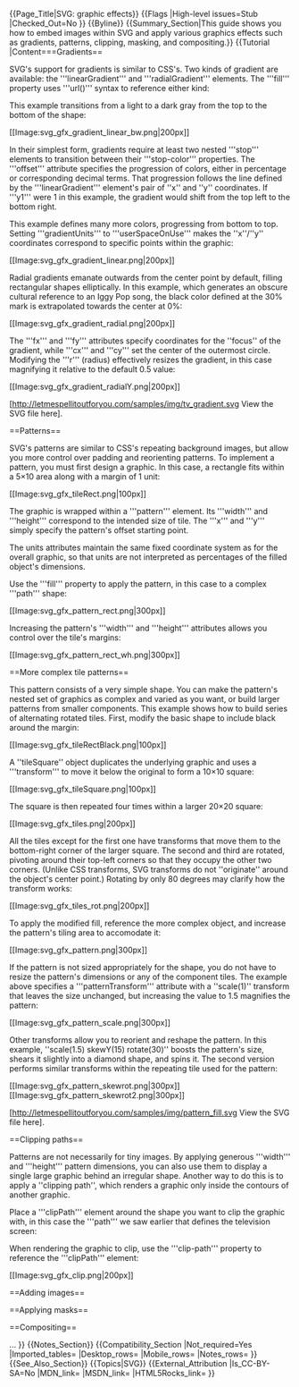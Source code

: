 {{Page_Title|SVG: graphic effects}}
{{Flags
|High-level issues=Stub
|Checked_Out=No
}}
{{Byline}}
{{Summary_Section|This guide shows you how to embed images within SVG and apply various graphics effects such as gradients, patterns, clipping, masking, and compositing.}}
{{Tutorial
|Content===Gradients==

SVG's support for gradients is similar to CSS's. Two kinds of gradient
are available: the '''linearGradient''' and '''radialGradient'''
elements.  The '''fill''' property uses '''url()''' syntax to
reference either kind:

<syntaxhighlight lang="xml">
<path id="tvScreen" fill="url(#tvScreenOff)" d="M159.957 184.103c-21.826 13.892-102.52 17.859-122.361 0c-19.843-17.857-22.486-83.999 0-99.873c22.489-15.874 104.504-17.858 122.361 0C177.814 102.088 181.783 170.214 159.957 184.103z"/>
</syntaxhighlight>

This example transitions from a light to a dark gray from the top to
the bottom of the shape:

<syntaxhighlight lang="xml">
<linearGradient id="tvScreenOff" x1="0" y1="0" x2="0" y2="1" >
    <stop offset="0" stop-color="#dddddd" />
    <stop offset="1" stop-color="#444444" />
</linearGradient>
</syntaxhighlight>

[[Image:svg_gfx_gradient_linear_bw.png|200px]]

In their simplest form, gradients require at least two nested
'''stop''' elements to transition between their '''stop-color'''
properties. The '''offset''' attribute specifies the progression of
colors, either in percentage or corresponding decimal terms. That
progression follows the line defined by the '''linearGradient'''
element's pair of ''x'' and ''y'' coordinates. If '''y1''' were 1 in
this example, the gradient would shift from the top left to the bottom
right.

This example defines many more colors, progressing from bottom to top.
Setting '''gradientUnits''' to '''userSpaceOnUse''' makes the
''x''/''y'' coordinates correspond to specific points within the
graphic:

<syntaxhighlight lang="xml">
<linearGradient
   id            = "tvOn"
   x1            = "0"
   y1            = "200"
   x2            = "0"
   y2            = "70"
   gradientUnits = "userSpaceOnUse"
>
    <stop  offset="0"    stop-color="#F15A29" />
    <stop  offset="0.05" stop-color="#F15F29" />
    <stop  offset="0.17" stop-color="#F68D24" />
    <stop  offset="0.32" stop-color="#F9AC1C" />
    <stop  offset="0.42" stop-color="#FCBF13" />
    <stop  offset="0.5"  stop-color="#FDC70C" />
    <stop  offset="1"    stop-color="#1C75BC" />
</linearGradient>
</syntaxhighlight>

[[Image:svg_gfx_gradient_linear.png|200px]]

Radial gradients emanate outwards from the center point by default,
filling rectangular shapes elliptically. In this example, which
generates an obscure cultural reference to an Iggy Pop song, the black
color defined at the 30% mark is extrapolated towards the center at
0%:

<syntaxhighlight lang="xml">
<radialGradient id="tvEye">
  <stop offset="30%"  stop-color="black"     />
  <stop offset="32%"  stop-color="lightblue" />
  <stop offset="58%"  stop-color="lightblue" />
  <stop offset="60%"  stop-color="white"     />
  <stop offset="80%"  stop-color="white"     />
  <stop offset="100%" stop-color="pink"      />
</radialGradient>
</syntaxhighlight>

[[Image:svg_gfx_gradient_radial.png|200px]]

The '''fx''' and '''fy''' attributes specify coordinates for the
''focus'' of the gradient, while '''cx''' and '''cy''' set the center
of the outermost circle.  Modifying the '''r''' (radius) effectively
resizes the gradient, in this case magnifying it relative to the
default 0.5 value:

<syntaxhighlight lang="xml">
<radialGradient id="tvRadial" cx="0.5" cy="0.5" fx="0.8" fy="0.5" r="0.6">
</syntaxhighlight>

[[Image:svg_gfx_gradient_radialY.png|200px]]

<!--
 13 Gradients and Patterns
    13.1 Introduction
    13.2 Gradients
        13.2.1 Introduction
        13.2.2 Linear gradients
        13.2.3 Radial gradients
        13.2.4 Gradient stops

Gradient properties:
* '''stop-color'''
* '''stop-opacity'''

-->

[http://letmespellitoutforyou.com/samples/img/tv_gradient.svg View the SVG file here].

==Patterns==

SVG's patterns are similar to CSS's repeating background images, but
allow you more control over padding and reorienting patterns. To
implement a pattern, you must first design a graphic. In this case, a
rectangle fits within a 5&times;10 area along with a margin of 1 unit:

<syntaxhighlight lang="xml">
<rect id="tileRect" x="0.5" y="0.5" width="9.0" height="4.0" fill="#E1BC9B" />
</syntaxhighlight>

[[Image:svg_gfx_tileRect.png|100px]]

The graphic is wrapped within a '''pattern''' element. Its '''width'''
and '''height''' correspond to the intended size of tile. The '''x'''
and '''y''' simply specify the pattern's offset starting point.

<syntaxhighlight lang="xml">
<pattern
   id                    = "tilePattern"
   x                     = "0"
   y                     = "0"
   width                 = "10"
   height                = "5"
   patternContentUnits   = "userSpaceOnUse"
   patternUnits          = "userSpaceOnUse"
>
  <use xlink:href="#tileRect" />
</pattern>
</syntaxhighlight>

The units attributes maintain the same fixed coordinate system as for
the overall graphic, so that units are not interpreted as percentages
of the filled object's dimensions.

Use the '''fill''' property to apply the pattern, in this case to a
complex '''path''' shape:

<syntaxhighlight lang="xml">
<path id="headShape" d="M468.054,306.428c0.118,0.623,0.557,0.974,1.042,1.325 ... "/>

<g id="graphic">
  <use xlink:href="#headShape" fill="url(#tilePattern)" />
  <use xlink:href="#shirtShape" />
</g>
</syntaxhighlight>

[[Image:svg_gfx_pattern_rect.png|300px]]

Increasing the pattern's '''width''' and '''height''' attributes
allows you control over the tile's margins:

[[Image:svg_gfx_pattern_rect_wh.png|300px]]

==More complex tile patterns==

This pattern consists of a very simple shape. You can make the
pattern's nested set of graphics as complex and varied as you want, or
build larger patterns from smaller components. This example shows how
to build series of alternating rotated tiles. First, modify the basic
shape to include black around the margin:

<syntaxhighlight lang="xml">
<g id="tileRect">
  <rect id="tileRectWhite" x="0"   y="0"   width="10"  height="5"   fill="#000000" />
  <rect id="tileRectBlack" x="0.5" y="0.5" width="9.0" height="4.0" fill="#E1BC9B" />
</g>
</syntaxhighlight>

[[Image:svg_gfx_tileRectBlack.png|100px]]

A ''tileSquare'' object duplicates the underlying graphic and uses a
'''transform''' to move it below the original to form a 10&times;10
square:

<syntaxhighlight lang="xml">
<g id="tileSquare">
  <use xlink:href="#tileRect" />
  <use xlink:href="#tileRect" transform="translate(0,5)"/>
</g>
</syntaxhighlight>

[[Image:svg_gfx_tileSquare.png|100px]]

The square is then repeated four times within a larger 20&times;20
square:

<syntaxhighlight lang="xml">
<g id="tilePatternUnit">
  <use xlink:href="#tileSquare" />
  <g id="shiftDown" transform="translate(10,10) rotate(90)">
      <use xlink:href="#tileSquare"/>
  </g>
  <g id="shiftOver" transform="translate(10,10) rotate(-90)">
      <use xlink:href="#tileSquare"/>
  </g>
  <g id="shiftDownAndOver" transform="translate(10,10)">
    <use xlink:href="#tileSquare"/>
  </g>
</g>
</syntaxhighlight>

[[Image:svg_gfx_tiles.png|200px]]

All the tiles except for the first one have transforms that move them
to the bottom-right corner of the larger square. The second and third
are rotated, pivoting around their top-left corners so that they
occupy the other two corners.  (Unlike CSS transforms, SVG transforms
do not ''originate'' around the object's center point.)  Rotating by
only 80 degrees may clarify how the transform works:

[[Image:svg_gfx_tiles_rot.png|200px]]

To apply the modified fill, reference the more complex object, and
increase the pattern's tiling area to accomodate it:

<syntaxhighlight lang="xml" highlight="5-6,11">
<pattern
   id                    = "tilePattern"
   x                     = "0"
   y                     = "0"
   width                 = "20"
   height                = "20"
   patternTransform      = "scale(1)"
   patternContentUnits   = "userSpaceOnUse"
   patternUnits          = "userSpaceOnUse"
>
  <use xlink:href="#tilePatternUnit" />
</pattern>
</syntaxhighlight>

[[Image:svg_gfx_pattern.png|300px]]

If the pattern is not sized appropriately for the shape, you do not
have to resize the pattern's dimensions or any of the component tiles.
The example above specifies a '''patternTransform''' attribute with a
''scale(1)'' transform that leaves the size unchanged, but increasing
the value to 1.5 magnifies the pattern:

[[Image:svg_gfx_pattern_scale.png|300px]]

Other transforms allow you to reorient and reshape the pattern. In
this example, ''scale(1.5) skewY(15) rotate(30)'' boosts the pattern's
size, shears it slightly into a diamond shape, and spins it. The
second version performs similar transforms within the repeating tile
used for the pattern:

<div style="display:inline-block">
[[Image:svg_gfx_pattern_skewrot.png|300px]]
</div>
<div style="display:inline-block">
[[Image:svg_gfx_pattern_skewrot2.png|300px]]
</div>

[http://letmespellitoutforyou.com/samples/img/pattern_fill.svg View the SVG file here].

==Clipping paths==

Patterns are not necessarily for tiny images. By applying generous
'''width''' and '''height''' pattern dimensions, you can also use them
to display a single large graphic behind an irregular shape. Another
way to do this is to apply a ''clipping path'', which renders a
graphic only inside the contours of another graphic.

Place a '''clipPath''' element around the shape you want to clip the
graphic with, in this case the '''path''' we saw earlier that defines
the television screen:

<syntaxhighlight lang="xml">
<clipPath id="screenClip">
    <use xlink:href="#tvScreen"/>
</clipPath>
</syntaxhighlight>

When rendering the graphic to clip, use the '''clip-path''' property
to reference the '''clipPath''' element:

<syntaxhighlight lang="xml" highlight="1">
<use xlink:href="#yeller" clip-path="url(#screenClip)" />
<g id="yeller">
  <use xlink:href="#headShape" fill="url(#tilePattern)" />
  <use xlink:href="#shirtShape" />
</g>
</syntaxhighlight>

[[Image:svg_gfx_clip.png|200px]]



<!--
    14.3 Clipping paths
        14.3.1 Introduction
        14.3.2 The initial clipping path
        14.3.3 The 'overflow' and 'clip' properties
        14.3.4 Clip to viewport vs. clip to 'viewBox'
        14.3.5 Establishing a new clipping path: the 'clipPath' element
        14.3.6 Clipping paths, geometry, and pointer events

Other properties for visual media:
* '''clip''', only applicable to outermost svg element.
* '''clip-path'''
* '''clip-rule'''
* '''overflow''', only applicable to elements which establish a new viewport.

-->

==Adding images==

<!--
    5.7 The 'image' element
-->

==Applying masks==

<!--
    14.4 Masking
    14.5 Object and group opacity: the 'opacity' property

* '''mask'''
-->


<!--


    11.7 Rendering properties
        11.7.1 Color interpolation properties: 'color-interpolation' and 'color-interpolation-filters'
        11.7.2 The 'color-rendering' property
        11.7.3 The 'shape-rendering' property
        11.7.4 The 'text-rendering' property
        11.7.5 The 'image-rendering' property
    11.8 Inheritance of painting properties

* '''image-rendering'''
* '''shape-rendering'''
* '''text-rendering'''

Color and Painting properties:

* '''color-interpolation'''
* '''color-interpolation-filters'''
* '''color-profile'''
* '''color-rendering'''

 11 Painting: Filling, Stroking and Marker Symbols
    11.1 Introduction
    11.2 Specifying paint

 12 Color
    12.1 Introduction
    12.2 The 'color' property
    12.3 Color profile descriptions
        12.3.1 Overview of color profile descriptions
        12.3.2 Alternative ways of defining a color profile description
        12.3.3 The 'color-profile' element
        12.3.4 The CSS @color-profile rule
        12.3.5 The 'color-profile' property

 14 Clipping, Masking and Compositing
    14.1 Introduction
    14.2 Simple alpha compositing
* '''opacity'''
-->

==Compositing==

...
}}
{{Notes_Section}}
{{Compatibility_Section
|Not_required=Yes
|Imported_tables=
|Desktop_rows=
|Mobile_rows=
|Notes_rows=
}}
{{See_Also_Section}}
{{Topics|SVG}}
{{External_Attribution
|Is_CC-BY-SA=No
|MDN_link=
|MSDN_link=
|HTML5Rocks_link=
}}
